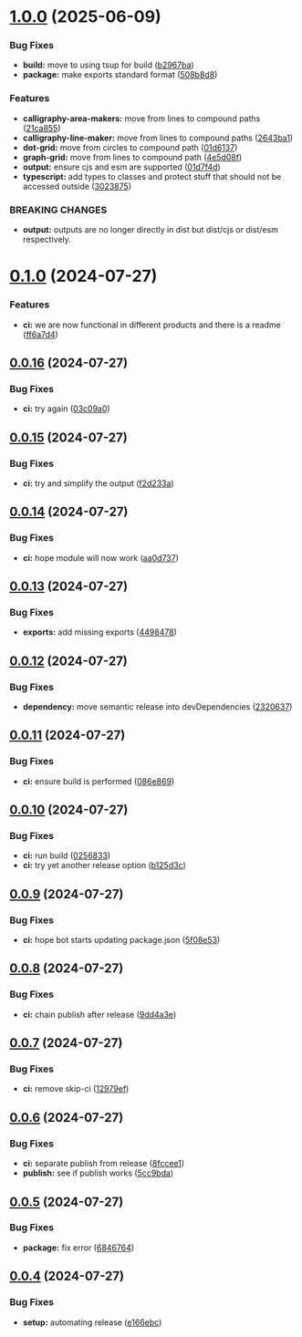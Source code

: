 # [1.0.0](https://github.com/mynimi/calligraphy-grids/compare/v0.1.0...v1.0.0) (2025-06-09)


### Bug Fixes

* **build:** move to using tsup for build ([b2967ba](https://github.com/mynimi/calligraphy-grids/commit/b2967bad45cceb96c7e6a43b0361d8c402ceb329))
* **package:** make exports standard format ([508b8d8](https://github.com/mynimi/calligraphy-grids/commit/508b8d80ae1aa598e3051c7189442f93c7e36e69))


### Features

* **calligraphy-area-makers:** move from lines to compound paths ([21ca855](https://github.com/mynimi/calligraphy-grids/commit/21ca85562fe7437904e9364e18a1f81a3c33702c))
* **calligraphy-line-maker:** move from lines to compound paths ([2643ba1](https://github.com/mynimi/calligraphy-grids/commit/2643ba198954bfd57ee3e0378ba6ff05b8efbad5))
* **dot-grid:** move from circles to compound path ([01d6137](https://github.com/mynimi/calligraphy-grids/commit/01d613708e7a41e4e161d91087036e6797fc6704))
* **graph-grid:** move from lines to compound path ([4e5d08f](https://github.com/mynimi/calligraphy-grids/commit/4e5d08f712b44e850c1ba33d3c2aaf6462442a6b))
* **output:** ensure cjs and esm are supported ([01d7f4d](https://github.com/mynimi/calligraphy-grids/commit/01d7f4de4ac16110e06abe4d0bce38cab178de7a))
* **typescript:** add types to classes and protect stuff that should not be accessed outside ([3023875](https://github.com/mynimi/calligraphy-grids/commit/3023875254b7cc99b5fd777b0828e633426e5ae0))


### BREAKING CHANGES

* **output:** outputs are no longer directly in dist but dist/cjs or dist/esm respectively.

# [0.1.0](https://github.com/mynimi/calligraphy-grids/compare/v0.0.16...v0.1.0) (2024-07-27)


### Features

* **ci:** we are now functional in different products and there is a readme ([ff6a7d4](https://github.com/mynimi/calligraphy-grids/commit/ff6a7d427b7cd195ca74f46880791d98f9550d21))

## [0.0.16](https://github.com/mynimi/calligraphy-grids/compare/v0.0.15...v0.0.16) (2024-07-27)


### Bug Fixes

* **ci:** try again ([03c09a0](https://github.com/mynimi/calligraphy-grids/commit/03c09a0034ce41e37547fd6aff961c443e3b0422))

## [0.0.15](https://github.com/mynimi/calligraphy-grids/compare/v0.0.14...v0.0.15) (2024-07-27)


### Bug Fixes

* **ci:** try and simplify the output ([f2d233a](https://github.com/mynimi/calligraphy-grids/commit/f2d233a91dadf16d17739562b81d31ae67dbdc72))

## [0.0.14](https://github.com/mynimi/calligraphy-grids/compare/v0.0.13...v0.0.14) (2024-07-27)


### Bug Fixes

* **ci:** hope module will now work ([aa0d737](https://github.com/mynimi/calligraphy-grids/commit/aa0d73759764b11ca9239752becb48c97e20f59b))

## [0.0.13](https://github.com/mynimi/calligraphy-grids/compare/v0.0.12...v0.0.13) (2024-07-27)


### Bug Fixes

* **exports:** add missing exports ([4498478](https://github.com/mynimi/calligraphy-grids/commit/44984789307822c7ec4c1f502486bb77b4f0216e))

## [0.0.12](https://github.com/mynimi/calligraphy-grids/compare/v0.0.11...v0.0.12) (2024-07-27)


### Bug Fixes

* **dependency:** move semantic release into devDependencies ([2320637](https://github.com/mynimi/calligraphy-grids/commit/2320637ac153b4a529698e82a6213f6d4cfa2051))

## [0.0.11](https://github.com/mynimi/calligraphy-grids/compare/v0.0.10...v0.0.11) (2024-07-27)


### Bug Fixes

* **ci:** ensure build is performed ([086e869](https://github.com/mynimi/calligraphy-grids/commit/086e869e6ff8409a7ec4a7d7a91a1757d53471b5))

## [0.0.10](https://github.com/mynimi/calligraphy-grids/compare/v0.0.9...v0.0.10) (2024-07-27)


### Bug Fixes

* **ci:** run build ([0256833](https://github.com/mynimi/calligraphy-grids/commit/02568339ac78529bd8e134692acb30442eeebd74))
* **ci:** try yet another release option ([b125d3c](https://github.com/mynimi/calligraphy-grids/commit/b125d3c8d89cf072b78f4b08f7972930366d508d))

## [0.0.9](https://github.com/mynimi/calligraphy-grids/compare/v0.0.8...v0.0.9) (2024-07-27)


### Bug Fixes

* **ci:** hope bot starts updating package.json ([5f08e53](https://github.com/mynimi/calligraphy-grids/commit/5f08e538b3052b7b0f67e01ab651627d57442c91))

## [0.0.8](https://github.com/mynimi/calligraphy-grids/compare/v0.0.7...v0.0.8) (2024-07-27)


### Bug Fixes

* **ci:** chain publish after release ([9dd4a3e](https://github.com/mynimi/calligraphy-grids/commit/9dd4a3ef2c0289af6acfcb55802d3c3b6bd59401))

## [0.0.7](https://github.com/mynimi/calligraphy-grids/compare/v0.0.6...v0.0.7) (2024-07-27)


### Bug Fixes

* **ci:** remove skip-ci ([12979ef](https://github.com/mynimi/calligraphy-grids/commit/12979ef821df556d0b4d4feff0935622f03bceb5))

## [0.0.6](https://github.com/mynimi/calligraphy-grids/compare/v0.0.5...v0.0.6) (2024-07-27)


### Bug Fixes

* **ci:** separate publish from release ([8fccee1](https://github.com/mynimi/calligraphy-grids/commit/8fccee1ab78915548dbafbf9d4d8b537d7c9ba1e))
* **publish:** see if publish works ([5cc9bda](https://github.com/mynimi/calligraphy-grids/commit/5cc9bda9bd9690ac0c8643bc56e17690c33820fb))

## [0.0.5](https://github.com/mynimi/calligraphy-grids/compare/v0.0.4...v0.0.5) (2024-07-27)


### Bug Fixes

* **package:** fix error ([6846764](https://github.com/mynimi/calligraphy-grids/commit/6846764e725726313109e7cfd1c2b63db8396498))

## [0.0.4](https://github.com/mynimi/calligraphy-grids/compare/v0.0.3...v0.0.4) (2024-07-27)


### Bug Fixes

* **setup:** automating release ([e166ebc](https://github.com/mynimi/calligraphy-grids/commit/e166ebc872c15997afdaf3e5a85e9df7e620e9e9))
